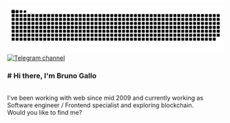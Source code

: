  <div align="center">
    <picture>
      <source
        media="(prefers-color-scheme: dark)"
        srcset="https://raw.githubusercontent.com/platane/snk/output/github-contribution-grid-snake-dark.svg"
      />
      <source
        media="(prefers-color-scheme: light)"
        srcset="https://raw.githubusercontent.com/platane/snk/output/github-contribution-grid-snake.svg"
      />
      <img
        alt="github contribution grid snake animation"
        src="https://raw.githubusercontent.com/platane/snk/output/github-contribution-grid-snake.svg"
      />
  </picture>
</div>
  <a href="https://t.me/oxgallo">
    <img src="https://img.shields.io/badge/-Channel-1a1b27?style=for-the-badge&logo=telegram" alt="Telegram channel">
  </a>
  <br>
  <h3># Hi there, I'm Bruno Gallo</h3>
  <br>
  I've been working with web since mid 2009 and currently working as Software engineer / Frontend specialist and exploring blockchain.
  <br>
  Would you like to find me?
  <br>


